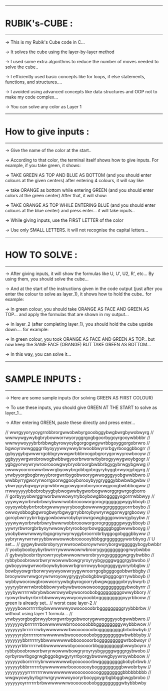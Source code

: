 ------------------------------------------------------------------------------------------------------------------------------------------
# RUBIK's-CUBE :
------------------------------------------------------------------------------------------------------------------------------------------

-> This is my Rubik's Cube code in C...

-> It solves the cube using the layer-by-layer method

-> I used some extra algorithms to reduce the number of moves needed to solve the cube.. 

-> I efficiently used basic concepts like for loops, if else statements, functions, and structures....

-> I avoided using advanced concepts like data structures and OOP not to make my code complex... 

-> You can solve any color as Layer 1

------------------------------------------------------------------------------------------------------------------------------------------
# How to give inputs :
------------------------------------------------------------------------------------------------------------------------------------------

-> Give the name of the color at the start..

-> According to that color, the terminal itself shows how to give inputs.
For example, if you take green, it shows:

-> TAKE GREEN AS TOP AND BLUE AS BOTTOM (and you should enter colours at the given centers)
after entering 4 colours, it will say like

-> take ORANGE as bottom while entering GREEN (and you should enter colors at the green center)
After that, it will show:

-> TAKE ORANGE AS TOP WHILE ENTERING BLUE (and you should enter colours at the blue center)
and press enter... it will take inputs..

-> While giving inputs, use the FIRST LETTER of the color

-> Use only SMALL LETTERS. it will not recognise the capital letters...

------------------------------------------------------------------------------------------------------------------------------------------
# HOW TO SOLVE :
------------------------------------------------------------------------------------------------------------------------------------------

-> After giving inputs, it will show the formulas like U, U', U2, R', etc... By using them, you should solve the cube...

-> And at the start of the instructions given in the code output (just after you enter the colour to solve as layer_1), it shows how to hold the cube.. for example:

-> In green colour, you should take ORANGE AS FACE AND GREEN AS TOP... and apply the formulas that are shown in my output...

-> In layer_2 (after completing layer_1), you should hold the cube upside down.... for example:

-> In green colour, you took ORANGE AS FACE AND GREEN AS TOP.. but now keep the SAME FACE (ORANGE) BUT TAKE GREEN AS BOTTOM...

-> In this way, you can solve it...

------------------------------------------------------------------------------------------------------------------------------------------
# SAMPLE INPUTS :
------------------------------------------------------------------------------------------------------------------------------------------

-> Here are some sample inputs (for solving GREEN AS FIRST COLOUR)

-> To use these inputs, you should give GREEN AT THE START to solve as layer_1...

-> After entering GREEN, paste these directly and press enter...

// wwrgyyoryyoygrrobbrorgwwobwbyrgooobggybwgbwrgbywobwyrg
// wwrwywgywybgbrybowworrwyoryggrgogbgoorbygoyrgooywbbbbr
// wwrwywoyyybrbrbbwgbyrowyoybgorgogwgywrbbgoyggorgobrwro
// bgwoyrowwggggrrbyoyyywwywwybrwoobbwyrorbgyrbooggbbogrr 
// gybyygybgwwwrrgobbgrywwgwrbbbroogobgrorygorwyyrowbooyw
// ggbyyywrgwrobrowogbwbbwgyoorbrworwrbybrogyywygwoybgogr 
// ygbgyorwywrywroorooowgwybryobroorgbwbbrbgygybrwgybgwwg
// owwwyoororowwrbwwrgbyowybrgobbgobrgyrybyggbrwyogybgyrg
// yrwbyyorgbogbrwyybrorgwrrbygobwoorygwwogggyyobgwwbbwro 
// wwbbyrrygworyrworrgoorwggooyborooybyygrygggybbwbwbgwbw 
// ybwrygrybgwgyryrgrwbbrwgyowygoroboryoorwgyoogbwbbbogww
// rrwwyyyyybbobrobyygbybwogwwbygworbogwworggrgwrgogborro   
// gorbyyyobwrggrworbwwwowyrryboybowgbboggggyogorrrwbbwyy
// yyywywyorbrwbrbwrybwwrwobbroooworgorogrggggggwygybboyb
// oyyoywbbybrrbrobrgwwwywyryboogbowwwwggrgggggyorrrboybo
// owwoyobbogbgwrogbwyrbgwygrrybbroybywryrwggorwygrgboowy
// goroybwrryybrrbgygowbowwrobybyrowrgowgbgggowowrgybyybw 
// yyywywyorbrwbrbwrybwwrwobbroooworgorogrggggggwygybboyb
// yywryrbwrorgbrbyoyrwwowybryrooboyrbowgggggbggbwwwbooyg
// yoobybwwrwwwyrbgogroyrwyrwygybroorrobrbyggogobgggbbyww
// yybryrwyrwrrwryybbwwwowwobroooooybbbggrggggggyworbbyog
// U set...
// gygwybwobrobyryyrwwroowboroywrworyborgwgggggybogybwbbr
// yoobyboobyybyrbwrrrrywwwwowrwbroorygygggggggogrwybwbbo   
// gybwyboobrrbyrowrryoybwwwowrworobryyogygggggwgrgybwbbo
// rybbyboobroworbwryrwowwwbowgryroyryybgygggwgggrgybwobo
// gwboyyowgwrworboywbybowwrbgrorrowyybogrgggygyoryrbbgbw
// bowbyyowgrrborwrywywyowwryygywroorrgogbgggogobbwrbbgby
// brooywowrwwgorywrwroyowygrygyybobgbbwgbgggogrrrywbboyb
// wybbywoorowgbrowworryywbgbyrogoorrybwgwgggggobryybwyrb
// yyyryybrwrrwbrobbbowrywbywbwoowowooogggggggggybwobyrrr
// yyybywrrrrrwbrybwbowrowywbywooroobobgggggggggowwybbory
// ryowyrbwbyrrbrrrbbwwwywywwyooyooobbrgggggggggoyyrbboow
// green is already set..
// worst case layer-2
// yyyyyboworrrrrrbybwwwwwwyowoooooobrbgggggggggryybbbrbw
// without using layer 1 formula...
// yrwbyyorgbogbrwyybrorgwrrbygobwoorygwwogggyyobgwwbbwro
// yyyyyyoybrrrrrrrbowwwwwwbrroooooobbbgggggggggywybbbwow
// yyyyyyybrrrrrrrwbywwwwwwrbwooooooobogggggggggbrbobwbyb
// yyyyyyrybrrrrrrorrwwwwwwbwooooooobobgggggggggwbwbbbyby
// yyyyyyybbrrrrrrybbwwwwwwwbboooooorbogggggggggwrbobwoyr
// yyyyyyrbbrrrrrrwbbwwwwwwobyoooooorbbgggggggggbwwyboyro
// rybbyboobroworbwryrwowwwbowgryroyryybgygggwgggrgybwobo
// oyrbyrowrbgogrwgbggobgwgyryrrbyorgybwowwgbyywroywbboow
// yyyyyyoborrrrrrybrwwwwwwwbyoooooorbwgggggggggbobybrbwb
// yyyyyybbbrrrrrrrbywwwwwwrboooooooybogggggggggbwwobrbyw
// yyyyyyyyyrrrrrrrrrwwwwwwwwwooooooooogggggggggbbbbbbbbb
// wwgwyowybyrbgrrwrgrywwwoyooryrbooygoygrbgbbggbwgybrobo
// yyyyyyoyrrrrrrrbrbwwwwwwrwooooooobobgggggggggwbybbbwby
